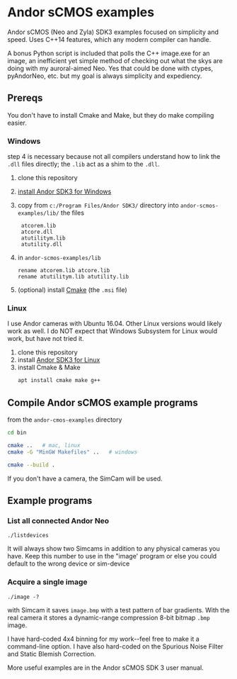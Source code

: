 # Andor sCMOS examples
Andor sCMOS (Neo and Zyla) SDK3 examples focused on simplicity and speed.
Uses C++14 features, which any modern compiler can handle.

A bonus Python script is included that polls the C++ image.exe for an image, an inefficient yet simple method of checking out what the skys are doing with my auroral-aimed Neo.
Yes that could be done with ctypes, pyAndorNeo, etc. but my goal is always simplicity and expediency.

## Prereqs
You don't have to install Cmake and Make, but they do make compiling easier.

### Windows
step 4 is necessary because not all compilers understand how to link the `.dll` files directly; the `.lib` act as a shim to the `.dll`.

1. clone this repository
2. [install Andor SDK3 for Windows](https://www.scivision.co/andor-neo-windows-sdk3-install/)
3. copy from `c:/Program Files/Andor SDK3/` directory into `andor-scmos-examples/lib/` the files

        atcorem.lib
        atcore.dll
        atutilitym.lib
        atutility.dll
4. in `andor-scmos-examples/lib`
   ```posh
   rename atcorem.lib atcore.lib
   rename atutilitym.lib atutility.lib
   ```
5. (optional) install [Cmake](https://cmake.org/download/) (the `.msi` file)

### Linux
I use Andor cameras with Ubuntu 16.04. 
Other Linux versions would likely work as well.
I do NOT expect that Windows Subsystem for Linux would work, but have not tried it.

1. clone this repository
2. install [Andor SDK3 for Linux](https://www.scivision.co/andor-neo-linux-sdk3-install/)
3. install Cmake & Make
   ```sh
   apt install cmake make g++
   ```
   
## Compile Andor sCMOS example programs

from the `andor-cmos-examples` directory

```sh
cd bin

cmake ..   # mac, linux
cmake -G "MinGW Makefiles" ..   # windows

cmake --build .
```

If you don't have a camera, the SimCam will be used.

## Example programs

### List all connected Andor Neo

    ./listdevices

It will always show two Simcams in addition to any physical cameras you have.
Keep this number to use in the "image' program or else you could default to the wrong device or sim-device

### Acquire a single image

    ./image -?

with Simcam it saves `image.bmp` with a test pattern of bar gradients.
With the real camera it stores a dynamic-range compression 8-bit bitmap `.bmp` image.

I have hard-coded 4x4 binning for my work--feel free to make it a command-line option. 
I have also hard-coded on the Spurious Noise Filter and Static Blemish Correction.

More useful examples are in the Andor sCMOS SDK 3 user manual.
